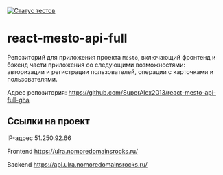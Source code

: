 [![Статус тестов](../../actions/workflows/tests.yml/badge.svg)](../../actions/workflows/tests.yml)

# react-mesto-api-full
Репозиторий для приложения проекта `Mesto`, включающий фронтенд и бэкенд части приложения со следующими возможностями: авторизации и регистрации пользователей, операции с карточками и пользователями.

Адрес репозитория: https://github.com/SuperAlex2013/react-mesto-api-full-gha
## Ссылки на проект

IP-адрес 51.250.92.66

Frontend https://ulra.nomoredomainsrocks.ru/

Backend https://api.ulra.nomoredomainsrocks.ru/
